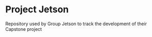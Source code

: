 # Project Jetson
Repository used by Group Jetson to track the development of their Capstone project
 
